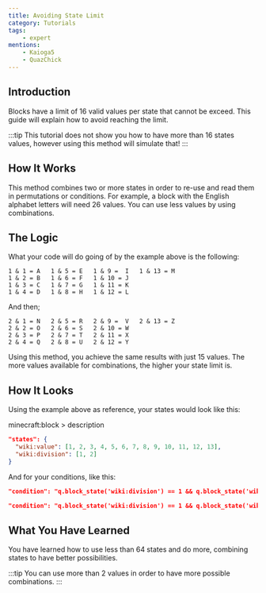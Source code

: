 ```yaml
---
title: Avoiding State Limit
category: Tutorials
tags:
    - expert
mentions:
    - Kaioga5
    - QuazChick
---
```


## Introduction

Blocks have a limit of 16 valid values per state that cannot be exceed. This guide will explain how to avoid reaching the limit.

:::tip
This tutorial does not show you how to have more than 16 states values, however using this method will simulate that!
:::

## How It Works

This method combines two or more states in order to re-use and read them in permutations or conditions. For example, a block with the English alphabet letters will need 26 values. You can use less values by using combinations.

## The Logic

What your code will do going of by the example above is the following:

```
1 & 1 = A   1 & 5 = E   1 & 9 =  I   1 & 13 = M
1 & 2 = B   1 & 6 = F   1 & 10 = J
1 & 3 = C   1 & 7 = G   1 & 11 = K
1 & 4 = D   1 & 8 = H   1 & 12 = L
```

And then;

```
2 & 1 = N   2 & 5 = R   2 & 9 =  V   2 & 13 = Z
2 & 2 = O   2 & 6 = S   2 & 10 = W
2 & 3 = P   2 & 7 = T   2 & 11 = X
2 & 4 = Q   2 & 8 = U   2 & 12 = Y
```

Using this method, you achieve the same results with just 15 values. The more values available for combinations, the higher your state limit is.

## How It Looks

Using the example above as reference, your states would look like this:

<CodeHeader>minecraft:block > description</CodeHeader>

```json
"states": {
  "wiki:value": [1, 2, 3, 4, 5, 6, 7, 8, 9, 10, 11, 12, 13],
  "wiki:division": [1, 2]
}
```

And for your conditions, like this:

```json
"condition": "q.block_state('wiki:division') == 1 && q.block_state('wiki:value') == 1"
```

```json
"condition": "q.block_state('wiki:division') == 1 && q.block_state('wiki:value') == 2"
```

## What You Have Learned

You have learned how to use less than 64 states and do more, combining states to have better possibilities.

:::tip
You can use more than 2 values in order to have more possible combinations.
:::

